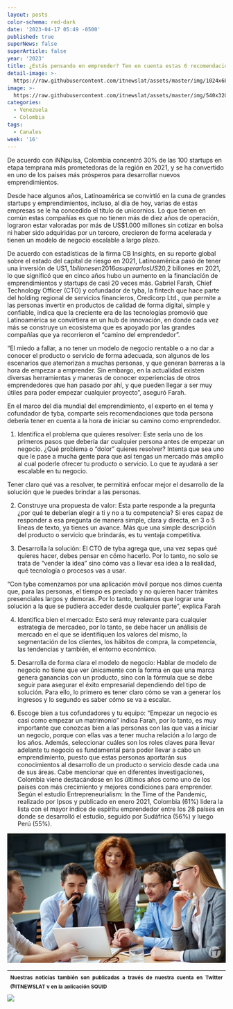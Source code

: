 ```yaml
---
layout: posts
color-schema: red-dark
date: '2023-04-17 05:49 -0500'
published: true
superNews: false
superArticle: false
year: '2023'
title: ¿Estás pensando en emprender? Ten en cuenta estas 6 recomendaciones
detail-image: >-
  https://raw.githubusercontent.com/itnewslat/assets/master/img/1024x680/reunion-de-gente-g.jpg
image: >-
  https://raw.githubusercontent.com/itnewslat/assets/master/img/540x320/reunion-de-gente-p.jpg
categories:
  - Venezuela
  - Colombia
tags:
  - Canales
week: '16'
---
```

De acuerdo con iNNpulsa, Colombia concentró 30% de las 100 startups en etapa temprana más prometedoras de la región en 2021, y se ha convertido en uno de los países más prósperos para desarrollar nuevos emprendimientos.

Desde hace algunos años, Latinoamérica se convirtió en la cuna de grandes startups y emprendimientos, incluso, al día de hoy, varias de estas empresas se le ha concedido el título de unicornios. Lo que tienen en común estas compañías es que no tienen más de diez años de operación, lograron estar valoradas por más de US$1.000 millones sin cotizar en bolsa ni haber sido adquiridas por un tercero, crecieron de forma acelerada y tienen un modelo de negocio escalable a largo plazo. 

De acuerdo con estadísticas de la firma CB Insights, en su reporte global sobre el estado del capital de riesgo en 2021, Latinoamérica pasó de tener una inversión de US$1,1 billones en 2016 a superar los US$20,2 billones en 2021, lo que significó que en cinco años hubo un aumento en la financiación de emprendimientos y startups de casi 20 veces más. 
Gabriel Farah, Chief Technology Officer (CTO) y cofundador de tyba, la fintech que hace parte del holding regional de servicios financieros, Credicorp Ltd., que permite a las personas invertir en productos de calidad de forma digital, simple y confiable, indica que la creciente era de las tecnologías promovió que Latinoamérica se convirtiera en un hub de innovación, en donde cada vez más se construye un ecosistema que es apoyado por las grandes compañías que ya recorrieron el “camino del emprendedor”. 

“El miedo a fallar, a no tener un modelo de negocio rentable o a no dar a conocer el producto o servicio de forma adecuada, son algunos de los escenarios que atemorizan a muchas personas, y que generan barreras a la hora de empezar a emprender. Sin embargo, en la actualidad existen diversas herramientas y maneras de conocer experiencias de otros emprendedores que han pasado por ahí, y que pueden llegar a ser muy útiles para poder empezar cualquier proyecto”, aseguró Farah. 

En el marco del día mundial del emprendimiento, el experto en el tema y cofundador de tyba, comparte seis recomendaciones que toda persona debería tener en cuenta a la hora de iniciar su camino como emprendedor.
1.	Identifica el problema que quieres resolver: Este sería uno de los primeros pasos que debería dar cualquier persona antes de empezar un negocio. ¿Qué problema o “dolor” quieres resolver? Intenta que sea uno que le pase a mucha gente para que así tengas un mercado más amplio al cual poderle ofrecer tu producto o servicio. Lo que te ayudará a ser escalable en tu negocio. 

Tener claro qué vas a resolver, te permitirá enfocar mejor el desarrollo de la solución que le puedes brindar a las personas. 

2.	Construye una propuesta de valor: Esta parte responde a la pregunta ¿por qué te deberían elegir a ti y no a tu competencia? Si eres capaz de responder a esa pregunta de manera simple, clara y directa,  en 3 o 5 líneas de texto, ya tienes un avance. Más que una simple descripción del producto o servicio que brindarás, es tu ventaja competitiva. 

3.	Desarrolla la solución: El CTO de tyba agrega que, una vez sepas qué quieres hacer, debes pensar en cómo hacerlo. Por lo tanto, no solo se trata de “vender la idea” sino cómo vas a llevar esa idea a la realidad, qué tecnología o procesos vas a usar.

“Con tyba comenzamos por una aplicación móvil porque nos dimos cuenta que, para las personas, el tiempo es preciado y no quieren hacer trámites presenciales largos y demoras. Por lo tanto, teníamos que lograr una solución a la que se pudiera acceder desde cualquier parte”, explica Farah

4.	Identifica bien el mercado: Esto será muy relevante para cualquier estrategia de mercadeo, por lo tanto, se debe hacer un análisis de mercado en el que se identifiquen los valores del mismo, la segmentación de los clientes, los hábitos de compra, la competencia, las tendencias y también, el entorno económico. 

5.	Desarrolla de forma clara el modelo de negocio: Hablar de modelo de negocio no tiene que ver únicamente con la forma en que una marca genera ganancias con un producto, sino con la fórmula que se debe seguir para asegurar el éxito empresarial dependiendo del tipo de solución. Para ello, lo primero es tener claro cómo se van a generar los ingresos y lo segundo es saber cómo se va a escalar. 

6.	Escoge bien a tus cofundadores y tu equipo: “Empezar un negocio es casi como empezar un matrimonio” indica Farah, por lo tanto, es muy importante que conozcas bien a las personas con las que vas a iniciar un negocio, porque con ellas vas a tener mucha relación a lo largo de los años. Además, seleccionar cuáles son los roles claves para llevar adelante tu negocio es fundamental para poder llevar a  cabo un emprendimiento, puesto que estas personas aportarán sus conocimientos al desarrollo de un producto o servicio desde cada una de sus áreas. 
Cabe mencionar que en diferentes investigaciones, Colombia viene destacándose en los últimos años como uno de los países con más crecimiento y mejores condiciones para emprender. Según el estudio Entrepreneurialism: In the Time of the Pandemic, realizado por Ipsos y publicado en enero 2021, Colombia (61%) lidera la lista con el mayor índice de espíritu emprendedor entre los 28 países en donde se desarrolló el estudio, seguido por Sudáfrica (56%) y luego Perú (55%).

![](https://raw.githubusercontent.com/itnewslat/assets/master/img/540x320/reunion-de-gente-p.jpg)

<table style="height: 42px;" width="569">
<tbody>
<tr>
<td style="text-align: justify;"><sub><strong>Nuestras noticias también son publicadas a través de nuestra cuenta en Twitter <a href="https://twitter.com/itnewslat?lang=es">@ITNEWSLAT</a> y en la aplicación <a href="https://squidapp.co/en/">SQUID</a></strong></sub></td>
</tr>
</tbody>
</table>
<img src="https://tracker.metricool.com/c3po.jpg?hash=56f88a41e39ab42c063cc51676587a04"/>
